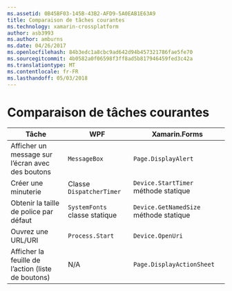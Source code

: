 ```yaml
---
ms.assetid: 0B45BF03-145B-43B2-AFD9-5A0EAB1E63A9
title: Comparaison de tâches courantes
ms.technology: xamarin-crossplatform
author: asb3993
ms.author: amburns
ms.date: 04/26/2017
ms.openlocfilehash: 84b3edc1a8cbc9ad642d94b457321786fae5fe70
ms.sourcegitcommit: 4b0582a0f06598f3ff8ad5b817946459fed3c42a
ms.translationtype: MT
ms.contentlocale: fr-FR
ms.lasthandoff: 05/03/2018
---
```

# <a name="common-tasks-comparison"></a>Comparaison de tâches courantes

| Tâche | WPF | Xamarin.Forms |
|--- |--- |--- |
|Afficher un message sur l’écran avec des boutons|`MessageBox`|`Page.DisplayAlert`|
|Créer une minuterie|Classe `DispatcherTimer`|`Device.StartTimer` méthode statique|
|Obtenir la taille de police par défaut|`SystemFonts` classe statique|`Device.GetNamedSize` méthode statique|
|Ouvrez une URL/URI|`Process.Start`|`Device.OpenUri`|
|Afficher la feuille de l’action (liste de boutons)|N/A|`Page.DisplayActionSheet`|
